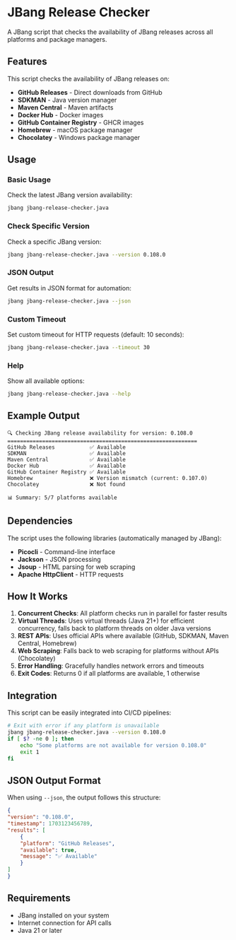# JBang Release Checker

A JBang script that checks the availability of JBang releases across all platforms and package managers.

## Features

This script checks the availability of JBang releases on:

- **GitHub Releases** - Direct downloads from GitHub
- **SDKMAN** - Java version manager
- **Maven Central** - Maven artifacts
- **Docker Hub** - Docker images
- **GitHub Container Registry** - GHCR images
- **Homebrew** - macOS package manager
- **Chocolatey** - Windows package manager

## Usage

### Basic Usage

Check the latest JBang version availability:

```bash
jbang jbang-release-checker.java
```

### Check Specific Version

Check a specific JBang version:

```bash
jbang jbang-release-checker.java --version 0.108.0
```

### JSON Output

Get results in JSON format for automation:

```bash
jbang jbang-release-checker.java --json
```

### Custom Timeout

Set custom timeout for HTTP requests (default: 10 seconds):

```bash
jbang jbang-release-checker.java --timeout 30
```

### Help

Show all available options:

```bash
jbang jbang-release-checker.java --help
```

## Example Output

```
🔍 Checking JBang release availability for version: 0.108.0
============================================================
GitHub Releases           ✅ Available
SDKMAN                    ✅ Available
Maven Central             ✅ Available
Docker Hub                ✅ Available
GitHub Container Registry ✅ Available
Homebrew                  ❌ Version mismatch (current: 0.107.0)
Chocolatey                ❌ Not found

📊 Summary: 5/7 platforms available
```

## Dependencies

The script uses the following libraries (automatically managed by JBang):

- **Picocli** - Command-line interface
- **Jackson** - JSON processing
- **Jsoup** - HTML parsing for web scraping
- **Apache HttpClient** - HTTP requests

## How It Works

1. **Concurrent Checks**: All platform checks run in parallel for faster results
2. **Virtual Threads**: Uses virtual threads (Java 21+) for efficient concurrency, falls back to platform threads on older Java versions
3. **REST APIs**: Uses official APIs where available (GitHub, SDKMAN, Maven Central, Homebrew)
4. **Web Scraping**: Falls back to web scraping for platforms without APIs (Chocolatey)
5. **Error Handling**: Gracefully handles network errors and timeouts
6. **Exit Codes**: Returns 0 if all platforms are available, 1 otherwise

## Integration

This script can be easily integrated into CI/CD pipelines:

```bash
# Exit with error if any platform is unavailable
jbang jbang-release-checker.java --version 0.108.0
if [ $? -ne 0 ]; then
	echo "Some platforms are not available for version 0.108.0"
	exit 1
fi
```

## JSON Output Format

When using `--json`, the output follows this structure:

```json
{
"version": "0.108.0",
"timestamp": 1703123456789,
"results": [
	{
	"platform": "GitHub Releases",
	"available": true,
	"message": "✅ Available"
	}
]
}
```

## Requirements

- JBang installed on your system
- Internet connection for API calls
- Java 21 or later
